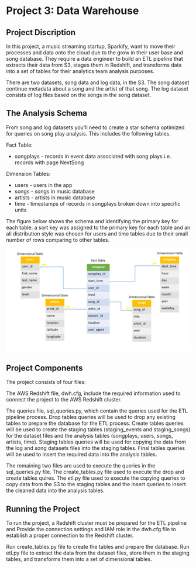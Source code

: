 <h1>Project 3: Data Warehouse</h1>


<h2>Project Discription</h2>

<p>
In this project, a music streaming startup, Sparkify, want to move their processes and data onto the cloud due to the grow in their user base and song database. They require a data engineer to build an ETL pipeline that extracts their data from S3, stages them in Redshift, and transforms data into a set of tables for their analytics team analysis purposes.

There are two datasets, song data and log data, in the S3. The song dataset continue metadata about a song and the artist of that song. The log dataset consists of log files based on the songs in the song dataset.
</p>

<h2>The Analysis Schema</h2>

<p> 
From song and log datasets you'll need to create a star schema optimized for queries on song play analysis. This includes the following tables.

Fact Table:</p>
<ul>
<li>songplays - records in event data associated with song plays i.e. records with page NextSong</li>
</ul>

<p>Dimension Tables:</p>
    
<ul>
<li>users - users in the app</li>
<li>songs - songs in music database</li>
<li>artists - artists in music database</li>
<li>time - timestamps of records in songplays broken down into specific units</li>
</ul>

<p>
The figure below shows the schema and identifying the primary key for each table. a sort key was assigned to the primary key for each table and an all distribution style was chosen for users and time tables due to their small number of rows comparing to other tables. 
</p>

![Tux, the Linux mascot](schema.png)

<h2>Project Components</h2>

<p>
The project consists of four files:

The AWS Redshift file, dwh.cfg, include the required information used to connect the project to the AWS Redshift cluster.

The queries file, sql_queries.py, which contain the queries used for the ETL pipeline process. Drop tables queries will be used to drop any existing tables to prepare the database for the ETL process. Create tables queries will be used to create the staging tables (staging_events and staging_songs) for the dataset files and the analysis tables (songplays, users, songs, artists, time). Staging tables queries will be used for copying the data from the log and song datasets files into the staging tables. Final tables queries will be used to insert the required data into the analysis tables.

The remaining two files are used to execute the queries in the sql_queries.py file. The create_tables.py file used to execute the drop and create tables quires. The etl.py file used to execute the copying queries to copy data from the S3 to the staging tables and the insert queries to insert the cleaned data into the analysis tables.
</p>

<h2>Running the Project</h2>

<p>
To run the project, a Redshift cluster must be prepared for the ETL pipeline and Provide the connection settings and IAM role in the dwh.cfg file to establish a proper connection to the Redshift cluster.

Run create_tables.py file to create the tables and prepare the database. Run etl.py file to extract the data from the dataset files, store them in the staging tables, and transforms them into a set of dimensional tables.
</p>
